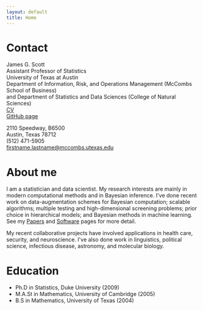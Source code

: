 ```yaml
---
layout: default
title: Home
---
```


# Contact
James G. Scott  
Assistant Professor of Statistics  
University of Texas at Austin   
Department of Information, Risk, and Operations Management (McCombs School of Business)   
  and Department of Statistics and Data Sciences (College of Natural Sciences)   
[CV](files/jamesscottcv.pdf)  
[GitHub page](https://github.com/jgscott)  

2110 Speedway, B6500   
Austin, Texas 78712   
(512) 471-5905   
firstname.lastname@mccombs.utexas.edu   


# About me
I am a statistician and data scientist.  My research interests are mainly in modern computational methods and in Bayesian inference.  I've done recent work on data-augmentation schemes for Bayesian computation; scalable algorithms; multiple testing and high-dimensional screening problems; prior choice in hierarchical models; and Bayesian methods in machine learning.  See my [Papers](papers.html) and [Software](software.html) pages for more detail.

My recent collaborative projects have involved applications in health care, security, and neuroscience.  I've also done work in linguistics, political science, infectious disease, astronomy, and molecular biology.

# Education
- Ph.D in Statistics, Duke University (2009)
- M.A.St in Mathematics, University of Cambridge (2005)
- B.S in Mathematics, University of Texas (2004)

